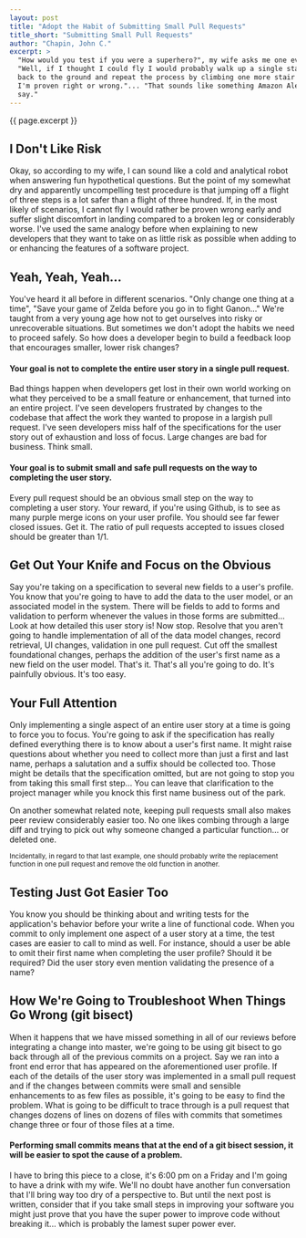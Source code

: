 ```yaml
---
layout: post
title: "Adopt the Habit of Submitting Small Pull Requests"
title_short: "Submitting Small Pull Requests"
author: "Chapin, John C."
excerpt: >
  "How would you test if you were a superhero?", my wife asks me one evening.
  "Well, if I thought I could fly I would probably walk up a single stair, jump
  back to the ground and repeat the process by climbing one more stair until
  I'm proven right or wrong."... "That sounds like something Amazon Alexa would
  say."
---
```


{{ page.excerpt }}

## I Don't Like Risk

Okay, so according to my wife, I can sound like a cold and analytical robot when
answering fun hypothetical questions. But the point of my somewhat dry and
apparently uncompelling test procedure is that jumping off a flight of three
steps is a lot safer than a flight of three hundred. If, in the most likely of
scenarios, I cannot fly I would rather be proven wrong early and suffer slight
discomfort in landing compared to a broken leg or considerably worse. I've used
the same analogy before when explaining to new developers that they want to take
on as little risk as possible when adding to or enhancing the features of a
software project.

## Yeah, Yeah, Yeah...

You've heard it all before in different scenarios. "Only change one thing at a
time", "Save your game of Zelda before you go in to fight Ganon..." We're taught
from a very young age how not to get ourselves into risky or unrecoverable
situations. But sometimes we don't adopt the habits we need to proceed safely.
So how does a developer begin to build a feedback loop that encourages smaller,
lower risk changes?

#### Your goal is not to complete the entire user story in a single pull request.

Bad things happen when developers get lost in their own world working on what
they perceived to be a small feature or enhancement, that turned into an entire
project. I've seen developers frustrated by changes to the codebase that affect
the work they wanted to propose in a largish pull request. I've seen developers
miss half of the specifications for the user story out of exhaustion and loss
of focus. Large changes are bad for business. Think small.

#### Your goal is to submit small and safe pull requests on the way to completing the user story.

Every pull request should be an obvious small step on the way to completing a
user story. Your reward, if you're using Github, is to see as many purple merge
icons on your user profile. You should see far fewer closed issues. Get it.
The ratio of pull requests accepted to issues closed should be greater than 1/1.

## Get Out Your Knife and Focus on the Obvious

Say you're taking on a specification to several new fields to a user's profile.
You know that you're going to have to add the data to the user model, or an
associated model in the system. There will be fields to add to forms and
validation to perform whenever the values in those forms are submitted... Look
at how detailed this user story is! Now stop. Resolve that you aren't going to
handle implementation of all of the data model changes, record retrieval, UI
changes, validation in one pull request. Cut off the smallest foundational
changes, perhaps the addition of the user's first name as a new field on the
user model. That's it. That's all you're going to do. It's painfully obvious.
It's too easy.

## Your Full Attention

Only implementing a single aspect of an entire user story at a time is going to
force you to focus. You're going to ask if the specification has really defined
everything there is to know about a user's first name. It might raise questions
about whether you need to collect more than just a first and last name, perhaps
a salutation and a suffix should be collected too. Those might be details that
the specification omitted, but are not going to stop you from taking this small
first step... You can leave that clarification to the project manager while you
knock this first name business out of the park.

On another somewhat related note, keeping pull requests small also makes peer
review considerably easier too. No one likes combing through a large diff and
trying to pick out why someone changed a particular function... or deleted one.

<small>
  Incidentally, in regard to that last example, one should probably write the
  replacement function in one pull request and remove the old function in
  another.
</small>

## Testing Just Got Easier Too

You know you should be thinking about and writing tests for the application's
behavior before your write a line of functional code. When you commit to only
implement one aspect of a user story at a time, the test cases are easier to
call to mind as well. For instance, should a user be able to omit their first
name when completing the user profile? Should it be required? Did the user story
even mention validating the presence of a name?

## How We're Going to Troubleshoot When Things Go Wrong (git bisect)

When it happens that we have missed something in all of our reviews before
integrating a change into master, we're going to be using git bisect to go back
through all of the previous commits on a project. Say we ran into a front end
error that has appeared on the aforementioned user profile. If each of the
details of the user story was implemented in a small pull request and if the
changes between commits were small and sensible enhancements to as few files as
possible, it's going to be easy to find the problem. What is going to be
difficult to trace through is a pull request that changes dozens of lines on
dozens of files with commits that sometimes change three or four of those files
at a time.

#### Performing small commits means that at the end of a git bisect session, it will be easier to spot the cause of a problem.

I have to bring this piece to a close, it's 6:00 pm on a Friday and I'm going to
have a drink with my wife. We'll no doubt have another fun conversation that
I'll bring way too dry of a perspective to. But until the next post is written,
consider that if you take small steps in improving your software you might just
prove that you have the super power to improve code without breaking it... which
is probably the lamest super power ever.
